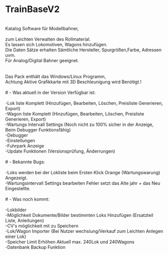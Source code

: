 # TrainBaseV2<br>
<br>
Katalog Software für Modellbahner,<br>
<br>
zum Leichten Verwalten des Rollmaterial.<br>
Es lassen sich Lokomotiven, Wagons hinzufügen.<br>
Die Daten Sätze erhalten Sämtliche Hersteller, Spurgrößen,Farbe, Adressen uvm.<br>
Für Analog/Digital Bahner geeignet.<br>
<br>
<br>
Das Pack enthält das Windows/Linux Programm,<br>
Achtung Aktive Grafikkarte mit 3D Beschleunigung wird Benötigt.!<br>
<br>
# - Was aktuell in der Version Verfügbar ist:<br>
<br>
-Lok liste Komplett (Hinzufügen, Bearbeiten, Löschen, Preisliste Generieren, Export)<br>
-Wagon liste Komplett (Hinzufügen, Bearbeiten, Löschen, Preisliste Generieren, Export)<br>
-Wartungs Intervall Settings (Noch nicht zu 100% sicher in der Anzeige, Beim Debugger Funktionsfähig)<br>
-Debugger<br>
-Einstellungen<br>
-Fuhrpark Anzeige<br>
-Update Funktionen (Versionsprüfung, Änderrungen)<br>
<br>
# - Bekannte Bugs:<br>
<br>
-Loks werden bei der Lokliste beim Ersten Klick Orange (Wartungswarung) Angezeigt.<br>
-Wartungsintervall Settings bearbeiten Fehler setzt das Alte jahr + das Neu Eingestellte.<br>
<br>
# - Was noch kommt:<br>
<br>
-Lokbilder<br>
-Möglichkeit Dokumente/Bilder bestimmten Loks Hinzufügen (Ersatzteil Liste, Anleitungen)<br>
-CV's möglichkeit mit zu Speichern<br>
-Lok/Wagon Importer (Bei Nutzer wechslung/Verkauf zum Leichten Anlegen einer Lok)<br>
-Speicher Limit Erhöhen Aktuell max. 240Lok und 240Wagons<br>
-Datenbank Backup Funktion<br>
<br>

